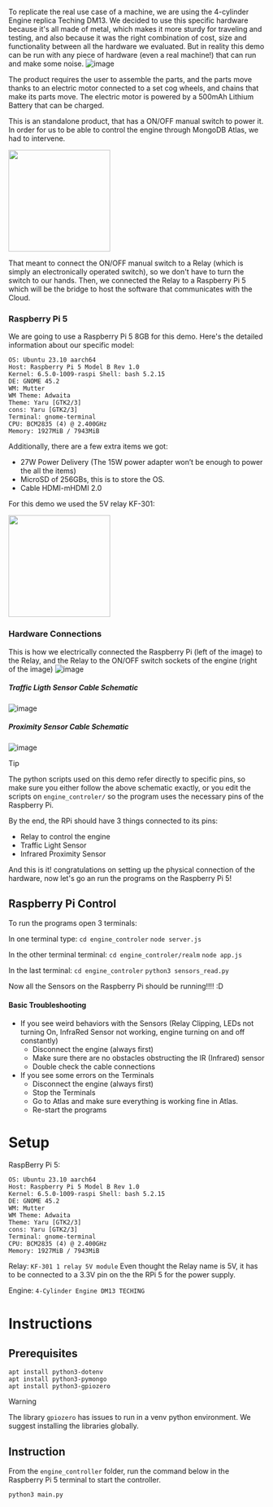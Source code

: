 To replicate the real use case of a machine, we are using the 4-cylinder Engine replica Teching DM13. We decided to use this specific hardware because it's all made of metal, which makes it more sturdy for traveling and testing, and also because it was the right combination of cost, size and functionality between all the hardware we evaluated. But in reality this demo can be run with any piece of hardware (even a real machine!) that can run and make some noise.
![image](utils/images/teching-dm13.png)

The product requires the user to assemble the parts, and the parts move thanks to an electric motor connected to a set cog wheels, and chains that make its parts move. The electric motor is powered by a 500mAh Lithium Battery that can be charged.

This is an standalone product, that has a ON/OFF manual switch to power it. In order for us to be able to control the engine through MongoDB Atlas, we had to intervene.

<img src="utils/images/on-off-switch.png" width="200"/>

That meant to connect the ON/OFF manual switch to a Relay (which is simply an electronically operated switch), so we don't have to turn the switch to our hands. Then, we connected the Relay to a Raspberry Pi 5 which will be the bridge to host the software that communicates with the Cloud.

### Raspberry Pi 5

We are going to use a Raspberry Pi 5 8GB for this demo. Here's the detailed information about our specific model:

    OS: Ubuntu 23.10 aarch64
    Host: Raspberry Pi 5 Model B Rev 1.0
    Kernel: 6.5.0-1009-raspi Shell: bash 5.2.15
    DE: GNOME 45.2
    WM: Mutter
    WM Theme: Adwaita
    Theme: Yaru [GTK2/3]
    cons: Yaru [GTK2/3]
    Terminal: gnome-terminal
    CPU: BCM2835 (4) @ 2.400GHz
    Memory: 1927MiB / 7943MiB

Additionally, there are a few extra items we got:

- 27W Power Delivery (The 15W power adapter won’t be enough to power the all the items)
- MicroSD of 256GBs, this is to store the OS.
- Cable HDMI-mHDMI 2.0

For this demo we used the 5V relay KF-301:

<img src="utils/images/relay.png" width="200"/>

### Hardware Connections

This is how we electrically connected the Raspberry Pi (left of the image) to the Relay, and the Relay to the ON/OFF switch sockets of the engine (right of the image)
![image](utils/images/rpi-rele-engine-schema.png)

##### Traffic Ligth Sensor Cable Schematic

![image](utils/images/traffic-light-sensor-setup.png)

##### Proximity Sensor Cable Schematic

![image](utils/images/infrared-proximity-sensor-setup.png)

> [!TIP]
> The python scripts used on this demo refer directly to specific pins, so make sure you either follow the above schematic exactly, or you edit the scripts on `engine_controler/` so the program uses the necessary pins of the Raspberry Pi.

By the end, the RPi should have 3 things connected to its pins:

- Relay to control the engine
- Traffic Light Sensor
- Infrared Proximity Sensor

And this is it! congratulations on setting up the physical connection of the hardware, now let's go an run the programs on the Raspberry Pi 5!

## Raspberry Pi Control

To run the programs open 3 terminals:

In one terminal type:
`cd engine_controler`
`node server.js`

In the other terminal terminal:
`cd engine_controler/realm`
`node app.js`

In the last terminal:
`cd engine_controler`
`python3 sensors_read.py`

Now all the Sensors on the Raspberry Pi should be running!!!! :D

#### Basic Troubleshooting

- If you see weird behaviors with the Sensors (Relay Clipping, LEDs not turning On, InfraRed Sensor not working, engine turning on and off constantly)
  - Disconnect the engine (always first)
  - Make sure there are no obstacles obstructing the IR (Infrared) sensor
  - Double check the cable connections
- If you see some errors on the Terminals
  - Disconnect the engine (always first)
  - Stop the Terminals
  - Go to Atlas and make sure everything is working fine in Atlas.
  - Re-start the programs

# Setup

RaspBerry Pi 5:

```
OS: Ubuntu 23.10 aarch64
Host: Raspberry Pi 5 Model B Rev 1.0
Kernel: 6.5.0-1009-raspi Shell: bash 5.2.15
DE: GNOME 45.2
WM: Mutter
WM Theme: Adwaita
Theme: Yaru [GTK2/3]
cons: Yaru [GTK2/3]
Terminal: gnome-terminal
CPU: BCM2835 (4) @ 2.400GHz
Memory: 1927MiB / 7943MiB
```

Relay:
`KF-301 1 relay 5V module`
Even thought the Relay name is 5V, it has to be connected to a 3.3V pin on the the RPi 5 for the power supply.

Engine:
`4-Cylinder Engine DM13 TECHING`

# Instructions

## Prerequisites

```
apt install python3-dotenv
apt install python3-pymongo
apt install python3-gpiozero
```

> [!WARNING]
> The library `gpiozero` has issues to run in a venv python environment. We suggest installing the libraries globally.

## Instruction

From the `engine_controller` folder, run the command below in the Raspberry Pi 5 terminal to start the controller.

```
python3 main.py
```
